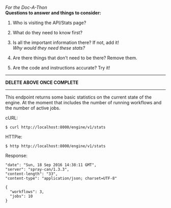 _For the Doc-A-Thon_  
**Questions to answer and things to consider:**

1. Who is visiting the API/Stats page?  

2. What do they need to know first?  

3. Is all the important information there? If not, add it!  
*Why would they need these stats?*
4. Are there things that don't need to be there? Remove them.  

5. Are the code and instructions accurate? Try it!

---
 **DELETE ABOVE ONCE COMPLETE**

---

This endpoint returns some basic statistics on the current state of the engine. At the moment that includes the number of running workflows and the number of active jobs. 

cURL:
```
$ curl http://localhost:8000/engine/v1/stats
```

HTTPie:
```
$ http http://localhost:8000/engine/v1/stats
```

Response:
```
"date": "Sun, 18 Sep 2016 14:38:11 GMT",
"server": "spray-can/1.3.3",
"content-length": "33",
"content-type": "application/json; charset=UTF-8"

{
  "workflows": 3,
  "jobs": 10
}
```